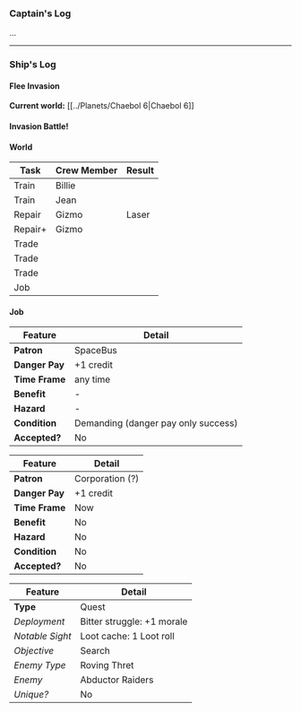 ### Captain's Log

...

---

### Ship's Log

#### Flee Invasion

**Current world:** [[../Planets/Chaebol 6|Chaebol 6]]
#### Invasion Battle!


#### World

| Task    | Crew Member | Result |
| ------- | ----------- | ------ |
| Train   | Billie      |        |
| Train   | Jean        |        |
| Repair  | Gizmo       | Laser  |
| Repair+ | Gizmo       |        |
| Trade   |             |        |
| Trade   |             |        |
| Trade   |             |        |
| Job     |             |        |

#### Job

| Feature        | Detail                              |
| -------------- | ----------------------------------- |
| **Patron**     | SpaceBus                            |
| **Danger Pay** | +1 credit                           |
| **Time Frame** | any time                            |
| **Benefit**    | -                                   |
| **Hazard**     | -                                   |
| **Condition**  | Demanding (danger pay only success) |
| **Accepted?**  | No                                  |

| Feature        | Detail          |
| -------------- | --------------- |
| **Patron**     | Corporation (?) |
| **Danger Pay** | +1 credit       |
| **Time Frame** | Now             |
| **Benefit**    | No              |
| **Hazard**     | No              |
| **Condition**  | No              |
| **Accepted?**  | No              |

| Feature         | Detail                     |
| --------------- | -------------------------- |
| **Type**        | Quest                      |
| *Deployment*    | Bitter struggle: +1 morale |
| *Notable Sight* | Loot cache: 1 Loot roll    |
| *Objective*     | Search                     |
| *Enemy Type*    | Roving Thret               |
| *Enemy*         | Abductor Raiders           |
| *Unique?*       | No                         |